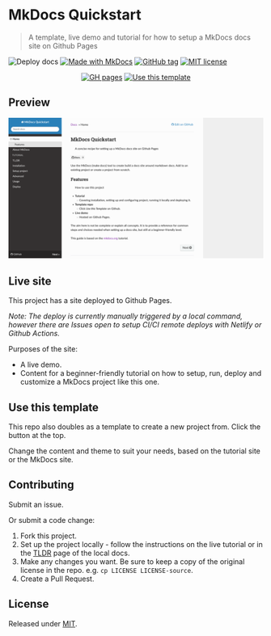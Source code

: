 # MkDocs Quickstart
> A template, live demo and tutorial for how to setup a MkDocs docs site on Github Pages

![Deploy docs](https://github.com/MichaelCurrin/mkdocs-quickstart/workflows/Deploy%20docs/badge.svg)
[![Made with MkDocs](https://img.shields.io/badge/Made_with-MkDocs-blue.svg)](https://www.mkdocs.org/)
[![GitHub tag](https://img.shields.io/github/tag/MichaelCurrin/mkdocs-quickstart.svg)](https://GitHub.com/MichaelCurrin/mkdocs-quickstart/tags/)
[![MIT license](https://img.shields.io/badge/License-MIT-blue.svg)](https://github.com/MichaelCurrin/mkdocs-quickstart/blob/master/LICENSE)


<!-- TODO When creating a new project copied from this, you can delete this README.md and start over -->

<div align="center">
  
[![GH pages](https://img.shields.io/badge/Github_Pages-MkDocs_Quickstart-green.svg?style=for-the-badge)](https://michaelcurrin.github.io/mkdocs-quickstart/)
[![Use this template](https://img.shields.io/badge/Use_this_template-green.svg?style=for-the-badge)](https://github.com/MichaelCurrin/mkdocs-quickstart/generate)

</div>


## Preview

![Sample screenshot](/sample.png)


## Live site

This project has a site deployed to Github Pages.

_Note: The deploy is currently manually triggered by a local command, however there are Issues open to setup CI/CI remote deploys with Netlify or Github Actions._

Purposes of the site:

- A live demo.
- Content for a beginner-friendly tutorial on how to setup, run, deploy and customize a MkDocs project like this one.


## Use this template

This repo also doubles as a template to create a new project from. Click the button at the top.

Change the content and theme to suit your needs, based on the tutorial site or the MkDocs site.


## Contributing

Submit an issue.

Or submit a code change:

1. Fork this project.
2. Set up the project locally - follow the instructions on the live tutorial or in the [TLDR](/docs/tutorial/tldr.md) page of the local docs.
3. Make any changes you want. Be sure to keep a copy of the original license in the repo. e.g. `cp LICENSE LICENSE-source`.
4. Create a Pull Request.


## License

Released under [MIT](/LICENSE).
